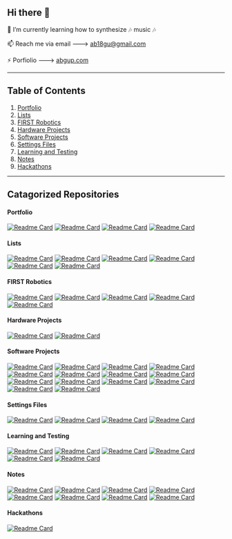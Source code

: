 ## Hi there 👋

<!--
🔭 I’m currently a mentor at FRC Team CyBears 4682 @ Bishop Blanchet High || Seattle, WA
<br>
🔭 Other days of the week find me coding, wrenching on cars & bicycles, or coding
<br> ... oh wait, i said coding already :disguised_face:...
-->

🌱 I’m currently learning how to synthesize :notes: music :notes:

📫 Reach me via email ---> ab18gu@gmail.com

⚡ Porfiolio ---> [abgup.com](https://www.abgup.com)

---

## Table of Contents
1. [Portfolio](#portfolio)
2. [Lists](#lists)
3. [FIRST Robotics](#first-robotics)
4. [Hardware Projects](#hardware-projects)
5. [Software Projects](#software-projects)
6. [Settings Files](#settings-files)
7. [Learning and Testing](#learning-and-testing)
8. [Notes](#notes)
9. [Hackathons](#hackathons)

---

## Catagorized Repositories 

#### Portfolio

<!--
[![Readme Card](https://github-readme-stats.vercel.app/api/pin/?username=ab12gu&repo=ab12gu&theme=default&bg_color=00000000)](https://github.com/ab12gu/ab12gu)
-->

[![Readme Card](https://github-readme-stats.vercel.app/api/pin/?username=ab12gu&repo=ab12gu&theme=tokyonight&hide_border=false&bg_color=00000000)](https://github.com/ab12gu/ab12gu)
[![Readme Card](https://github-readme-stats.vercel.app/api/pin/?username=ab12gu&repo=personal-website&theme=tokyonight&hide_border=false&bg_color=00000000)](https://github.com/ab12gu/personal-website)
[![Readme Card](https://github-readme-stats.vercel.app/api/pin/?username=ab12gu&repo=mkdocs-test-proj&theme=tokyonight&hide_border=false&bg_color=00000000)](https://github.com/ab12gu/mkdocs-test-proj)
[![Readme Card](https://github-readme-stats.vercel.app/api/pin/?username=ab12gu&repo=personal-resume&theme=tokyonight&hide_border=false&bg_color=00000000)](https://github.com/ab12gu/personal-resume)

#### Lists

[![Readme Card](https://github-readme-stats.vercel.app/api/pin/?username=ab12gu&repo=CAD-software&theme=tokyonight&hide_border=false&bg_color=00000000)](https://github.com/ab12gu/CAD-software)
[![Readme Card](https://github-readme-stats.vercel.app/api/pin/?username=ab12gu&repo=podcasts&theme=tokyonight&hide_border=false&bg_color=00000000)](https://github.com/ab12gu/podcasts)
[![Readme Card](https://github-readme-stats.vercel.app/api/pin/?username=ab12gu&repo=reading&theme=tokyonight&hide_border=false&bg_color=00000000)](https://github.com/ab12gu/reading)
[![Readme Card](https://github-readme-stats.vercel.app/api/pin/?username=ab12gu&repo=crafts&theme=tokyonight&hide_border=false&bg_color=00000000)](https://github.com/ab12gu/crafts)
[![Readme Card](https://github-readme-stats.vercel.app/api/pin/?username=ab12gu&repo=freewheels&theme=tokyonight&hide_border=false&bg_color=00000000)](https://github.com/ab12gu/freewheels)
[![Readme Card](https://github-readme-stats.vercel.app/api/pin/?username=ab12gu&repo=awesome-robotics-libraries&theme=tokyonight&hide_border=false&bg_color=00000000)](https://github.com/ab12gu/awesome-robotics-libraries)

#### FIRST Robotics

[![Readme Card](https://github-readme-stats.vercel.app/api/pin/?username=Team4682CyBears&repo=Reefscape2025&theme=tokyonight&hide_border=false&bg_color=00000000)](https://github.com/Team4682CyBears)
[![Readme Card](https://github-readme-stats.vercel.app/api/pin/?username=ab12gu&repo=scout-blue&theme=tokyonight&hide_border=false&bg_color=00000000)](https://github.com/ab12gu/scout-blue)
[![Readme Card](https://github-readme-stats.vercel.app/api/pin/?username=ab12gu&repo=FRC-notes&theme=tokyonight&hide_border=false&bg_color=00000000)](https://github.com/ab12gu/FRC-notes)
[![Readme Card](https://github-readme-stats.vercel.app/api/pin/?username=ab12gu&repo=frc-game-manuals&theme=tokyonight&hide_border=false&bg_color=00000000)](https://github.com/ab12gu/frc-game-manuals)
[![Readme Card](https://github-readme-stats.vercel.app/api/pin/?username=ab12gu&repo=frc-docs&theme=tokyonight&hide_border=false&bg_color=00000000)](https://github.com/ab12gu/frc-docs)

#### Hardware Projects

[![Readme Card](https://github-readme-stats.vercel.app/api/pin/?username=ab12gu&repo=hula-hoop&theme=tokyonight&hide_border=false&bg_color=00000000)](https://github.com/ab12gu/hula-hoop)
[![Readme Card](https://github-readme-stats.vercel.app/api/pin/?username=ab12gu&repo=bicycle-projects&theme=tokyonight&hide_border=false&bg_color=00000000)](https://github.com/ab12gu/bicycle-projects)

#### Software Projects

[![Readme Card](https://github-readme-stats.vercel.app/api/pin/?username=ab12gu&repo=bingo-generator&theme=tokyonight&hide_border=false&bg_color=00000000)](https://github.com/ab12gu/bingo-generator)
[![Readme Card](https://github-readme-stats.vercel.app/api/pin/?username=ab12gu&repo=chrysanthemum&theme=tokyonight&hide_border=false&bg_color=00000000)](https://github.com/ab12gu/chrysanthemum)
[![Readme Card](https://github-readme-stats.vercel.app/api/pin/?username=ab12gu&repo=marqo-demo&theme=tokyonight&hide_border=false&bg_color=00000000)](https://github.com/ab12gu/marqo-demo)
[![Readme Card](https://github-readme-stats.vercel.app/api/pin/?username=ab12gu&repo=apple-shortcuts&theme=tokyonight&hide_border=false&bg_color=00000000)](https://github.com/ab12gu/apple-shortcuts)
[![Readme Card](https://github-readme-stats.vercel.app/api/pin/?username=ab12gu&repo=paint-comparision&theme=tokyonight&hide_border=false&bg_color=00000000)](https://github.com/ab12gu/paint-comparision)
[![Readme Card](https://github-readme-stats.vercel.app/api/pin/?username=ab12gu&repo=tictactoe&theme=tokyonight&hide_border=false&bg_color=00000000)](https://github.com/ab12gu/tictactoe)
[![Readme Card](https://github-readme-stats.vercel.app/api/pin/?username=ab12gu&repo=cordova-plugin-bluetoothle&theme=tokyonight&hide_border=false&bg_color=00000000)](https://github.com/ab12gu/cordova-plugin-bluetoothle)
[![Readme Card](https://github-readme-stats.vercel.app/api/pin/?username=ab12gu&repo=optical-tweezers&theme=tokyonight&hide_border=false&bg_color=00000000)](https://github.com/ab12gu/optical-tweezers)
[![Readme Card](https://github-readme-stats.vercel.app/api/pin/?username=ab12gu&repo=move-images-script&theme=tokyonight&hide_border=false&bg_color=00000000)](https://github.com/ab12gu/move-images-script)
[![Readme Card](https://github-readme-stats.vercel.app/api/pin/?username=ab12gu&repo=actuator-dynamics&theme=tokyonight&hide_border=false&bg_color=00000000)](https://github.com/ab12gu/actuator-dynamics)
[![Readme Card](https://github-readme-stats.vercel.app/api/pin/?username=ab12gu&repo=data-automation-SVBC&theme=tokyonight&hide_border=false&bg_color=00000000)](https://github.com/ab12gu/data-automation-SVBC)
[![Readme Card](https://github-readme-stats.vercel.app/api/pin/?username=ab12gu&repo=biomembrane-rupture&theme=tokyonight&hide_border=false&bg_color=00000000)](https://github.com/ab12gu/biomembrane-rupture)
[![Readme Card](https://github-readme-stats.vercel.app/api/pin/?username=ab12gu&repo=ROS-path-turtlebot&theme=tokyonight&hide_border=false&bg_color=00000000)](https://github.com/ab12gu/ROS-path-turtlebot)
[![Readme Card](https://github-readme-stats.vercel.app/api/pin/?username=ab12gu&repo=uprite-theranova&theme=tokyonight&hide_border=false&bg_color=00000000)](https://github.com/ab12gu/uprite-theranova)

#### Settings Files

[![Readme Card](https://github-readme-stats.vercel.app/api/pin/?username=ab12gu&repo=env-variables&theme=tokyonight&hide_border=false&bg_color=00000000)](https://github.com/ab12gu/env-variables)
[![Readme Card](https://github-readme-stats.vercel.app/api/pin/?username=ab12gu&repo=dotfiles&theme=tokyonight&hide_border=false&bg_color=00000000)](https://github.com/ab12gu/dotfiles)
[![Readme Card](https://github-readme-stats.vercel.app/api/pin/?username=ab12gu&repo=sys-install&theme=tokyonight&hide_border=false&bg_color=00000000)](https://github.com/ab12gu/sys-install)
[![Readme Card](https://github-readme-stats.vercel.app/api/pin/?username=ab12gu&repo=package-install-script&theme=tokyonight&hide_border=false&bg_color=00000000)](https://github.com/ab12gu/package-install-script)

#### Learning and Testing

[![Readme Card](https://github-readme-stats.vercel.app/api/pin/?username=ab12gu&repo=coding-challenges&theme=tokyonight&hide_border=false&bg_color=00000000)](https://github.com/ab12gu/coding-challenges)
[![Readme Card](https://github-readme-stats.vercel.app/api/pin/?username=ab12gu&repo=nikko-hw7-web-rendering&theme=tokyonight&hide_border=false&bg_color=00000000)](https://github.com/ab12gu/nikko-hw7-web-rendering)
[![Readme Card](https://github-readme-stats.vercel.app/api/pin/?username=ab12gu&repo=hacking&theme=tokyonight&hide_border=false&bg_color=00000000)](https://github.com/ab12gu/hacking)
[![Readme Card](https://github-readme-stats.vercel.app/api/pin/?username=ab12gu&repo=CRISPR-course&theme=tokyonight&hide_border=false&bg_color=00000000)](https://github.com/ab12gu/CRISPR-course)
[![Readme Card](https://github-readme-stats.vercel.app/api/pin/?username=ab12gu&repo=least-squares-linear-regression&theme=tokyonight&hide_border=false&bg_color=00000000)](https://github.com/ab12gu/least-squares-linear-regression)
[![Readme Card](https://github-readme-stats.vercel.app/api/pin/?username=ab12gu&repo=word-number-conversion&theme=tokyonight&hide_border=false&bg_color=00000000)](https://github.com/ab12gu/word-number-conversion)
 

#### Notes

[![Readme Card](https://github-readme-stats.vercel.app/api/pin/?username=ab12gu&repo=electronics&theme=tokyonight&hide_border=false&bg_color=00000000)](https://github.com/ab12gu/electronics)
[![Readme Card](https://github-readme-stats.vercel.app/api/pin/?username=ab12gu&repo=networking&theme=tokyonight&hide_border=false&bg_color=00000000)](https://github.com/ab12gu/networking)
[![Readme Card](https://github-readme-stats.vercel.app/api/pin/?username=ab12gu&repo=recipes&theme=tokyonight&hide_border=false&bg_color=00000000)](https://github.com/ab12gu/recipes)
[![Readme Card](https://github-readme-stats.vercel.app/api/pin/?username=ab12gu&repo=audio&theme=tokyonight&hide_border=false&bg_color=00000000)](https://github.com/ab12gu/audio)
[![Readme Card](https://github-readme-stats.vercel.app/api/pin/?username=ab12gu&repo=lockpicking&theme=tokyonight&hide_border=false&bg_color=00000000)](https://github.com/ab12gu/lockpicking)
[![Readme Card](https://github-readme-stats.vercel.app/api/pin/?username=ab12gu&repo=strength-training&theme=tokyonight&hide_border=false&bg_color=00000000)](https://github.com/ab12gu/strength-training)
[![Readme Card](https://github-readme-stats.vercel.app/api/pin/?username=ab12gu&repo=bicycle-dynamics&theme=tokyonight&hide_border=false&bg_color=00000000)](https://github.com/ab12gu/bicycle-dynamics)
[![Readme Card](https://github-readme-stats.vercel.app/api/pin/?username=ab12gu&repo=local-activities&theme=tokyonight&hide_border=false&bg_color=00000000)](https://github.com/ab12gu/local-activities)

#### Hackathons

[![Readme Card](https://github-readme-stats.vercel.app/api/pin/?username=ab12gu&repo=ai_therapy_bot&theme=tokyonight&hide_border=false&bg_color=00000000)](https://github.com/ab12gu/ai_therapy_bot)






<!--
- 🌱 I’m currently learning ...
- 👯 I’m looking to collaborate on ...
- 🤔 I’m looking for help with ...
- 💬 Ask me about ...
- 📫 How to reach me: ...
- 😄 Pronouns: ...
- ⚡ Fun fact: ...
-->
